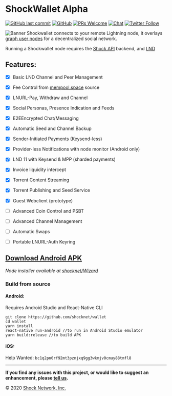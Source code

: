 
# ShockWallet Alpha
[![GitHub last commit](https://img.shields.io/github/last-commit/shocknet/wallet?style=flat-square)](https://github.com/shocknet/wallet/commits/master)
[![GitHub](https://img.shields.io/github/license/shocknet/wallet?label=license&style=flat-square)](https://github.com/shocknet/wallet/blob/master/LICENSE)
[![PRs Welcome](https://img.shields.io/badge/PRs-welcome-brightgreen.svg?style=flat-square)](http://makeapullrequest.com) 
[![Chat](https://img.shields.io/badge/chat-on%20Telegram-blue?style=flat-square)](https://t.me/Shockwallet)
[![Twitter Follow](https://img.shields.io/twitter/follow/ShockBTC?style=flat-square)](https://twitter.com/shockbtc)

![Banner](https://pbs.twimg.com/profile_banners/971667736978972673/1598594052)
Shockwallet connects to your remote Lightning node, it overlays [graph user nodes](https://gun.eco/) for a decentralized social network.

Running a Shockwallet node requires the [Shock API](https://github.com/shocknet/api) backend, and [LND](https://github.com/lightningnetwork/lnd)

## Features:


- [X] Basic LND Channel and Peer Management
- [X] Fee Control from [mempool.space](https://github.com/mempool/mempool) source
- [X] LNURL-Pay, Withdraw and Channel
- [X] Social Personas, Presence Indication and Feeds
- [X] E2EEncrypted Chat/Messaging
- [X] Automatic Seed and Channel Backup
- [X] Sender-Initiated Payments (Keysend-less)
- [X] Provider-less Notifications with node monitor (Android only)
- [X] LND 11 with Keysend & MPP (sharded payments)
- [X] Invoice liquidity intercept
- [X] Torrent Content Streaming
- [X] Torrent Publishing and Seed Service
- [X] Guest Webclient (prototype)
- [ ] Advanced Coin Control and PSBT 
- [ ] Advanced Channel Management
- [ ] Automatic Swaps
- [ ] Portable LNURL-Auth Keyring


## [Download Android APK](https://github.com/shocknet/wallet/releases/download/2020.09.12/app-release.apk)

_Node installer available at [shocknet/Wizard](https://github.com/shocknet/wizard)_


### Build from source

#### Android: 

Requires Android Studio and React-Native CLI

```
git clone https://github.com/shocknet/wallet
cd wallet
yarn install
react-native run-android //to run in Android Studio emulator
yarn build:release //to build APK
```

#### iOS:

Help Wanted: `bc1q2pn0rf92mt3pznjxq9gg3wkmjv0cmuy88tmfl8`

<hr></hr>

**If you find any issues with this project, or would like to suggest an enhancement, please [tell us](https://github.com/shocknet/Wizard/issues).**

© 2020 [Shock Network, Inc.](https://shockwallet.app)
